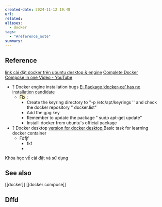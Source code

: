 ```yaml
---
created-date: 2024-11-12 19:48
url: 
related: 
aliases:
  - docker
tags:
  - "#reference_note"
summary:
---
```

## Reference 
[link cài đặt docker trên ubuntu desktop & engine](https://docs.docker.com/engine/install/ubuntu/ ) 
[Complete Docker Compose in one Video - YouTube](https://www.youtube.com/watch?v=S8f5B8-BtzU&list=LL&index=2&t=520s) 
 - ? Docker  engine installation bugs  [E: Package ‘docker-ce’ has no installation candidate](https://forums.docker.com/t/installing-docker-on-buster-e-package-docker-ce-has-no-installation-candidate/108397)
	 - <mark style="background: #FFF3A3A6;">Fix</mark> : 
		 - Create the keyring directory to "-p /etc/apt/keyrings '' and check the docker repository " docker.list"
		 - Add the gpg key 
		 - Remember to update the package " sudp apt-get update"
		 - Installl docker from ubuntu's official package
- ? Docker desktop   [version for docker desktop ](https://docs.docker.com/desktop/release-notes/)
Basic task for learning docker container 
	- Fdfjf
		-  fkf
		- 
Khóa học về cài đặt và sử dụng 

## See also 
[[docker]]
[[docker compose]]
## Dffd



